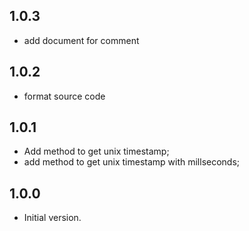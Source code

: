 ## 1.0.3 

* add document for comment

## 1.0.2 
* format source code
## 1.0.1

* Add method to get unix timestamp;
* add method to get unix timestamp with millseconds;

## 1.0.0

- Initial version.
